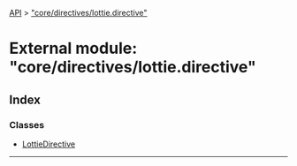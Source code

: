 [API](../README.md) > ["core/directives/lottie.directive"](../modules/_core_directives_lottie_directive_.md)

# External module: "core/directives/lottie.directive"

## Index

### Classes

* [LottieDirective](../classes/_core_directives_lottie_directive_.lottiedirective.md)

---

